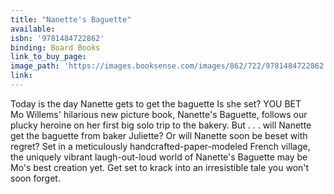 ```yaml
---
title: "Nanette's Baguette"
available:
isbn: '9781484722862'
binding: Board Books
link_to_buy_page:
image_path: 'https://images.booksense.com/images/862/722/9781484722862.jpg'
link:
---
```



Today is the day Nanette gets to get the baguette Is she set? YOU BET&nbsp;
<br>Mo Willems' hilarious new picture book, Nanette's Baguette, follows our plucky heroine on her first big solo trip to the bakery. But . . . will Nanette get the baguette from baker Juliette? Or will Nanette soon be beset with regret? Set in a meticulously handcrafted-paper-modeled French village, the uniquely vibrant laugh-out-loud world of Nanette's Baguette may be Mo's best creation yet. Get set to krack into an irresistible tale you won't soon forget.